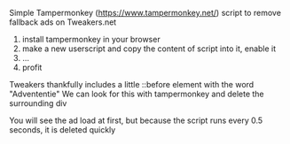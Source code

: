 Simple Tampermonkey (https://www.tampermonkey.net/) script to remove fallback ads on Tweakers.net

1. install tampermonkey in your browser
2. make a new userscript and copy the content of script into it, enable it
3. ...
4. profit

Tweakers thankfully includes a little ::before element with the word "Advententie"
We can look for this with tampermonkey and delete the surrounding div

You will see the ad load at first, but because the script runs every 0.5 seconds, it is deleted quickly
